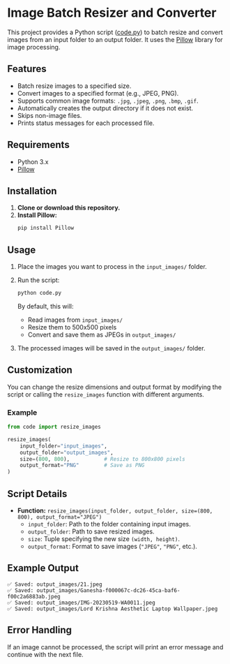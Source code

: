 # Image Batch Resizer and Converter

This project provides a Python script ([code.py](code.py)) to batch resize and convert images from an input folder to an output folder. It uses the [Pillow](https://python-pillow.org/) library for image processing.

## Features

- Batch resize images to a specified size.
- Convert images to a specified format (e.g., JPEG, PNG).
- Supports common image formats: `.jpg`, `.jpeg`, `.png`, `.bmp`, `.gif`.
- Automatically creates the output directory if it does not exist.
- Skips non-image files.
- Prints status messages for each processed file.

## Requirements

- Python 3.x
- [Pillow](https://pypi.org/project/Pillow/)

## Installation

1. **Clone or download this repository.**
2. **Install Pillow:**
   ```sh
   pip install Pillow
   ```

## Usage

1. Place the images you want to process in the `input_images/` folder.
2. Run the script:

   ```sh
   python code.py
   ```

   By default, this will:
   - Read images from `input_images/`
   - Resize them to 500x500 pixels
   - Convert and save them as JPEGs in `output_images/`

3. The processed images will be saved in the `output_images/` folder.

## Customization

You can change the resize dimensions and output format by modifying the script or calling the `resize_images` function with different arguments.

### Example

```python
from code import resize_images

resize_images(
    input_folder="input_images",
    output_folder="output_images",
    size=(800, 800),           # Resize to 800x800 pixels
    output_format="PNG"        # Save as PNG
)
```

## Script Details

- **Function:** `resize_images(input_folder, output_folder, size=(800, 800), output_format="JPEG")`
  - `input_folder`: Path to the folder containing input images.
  - `output_folder`: Path to save resized images.
  - `size`: Tuple specifying the new size `(width, height)`.
  - `output_format`: Format to save images (`"JPEG"`, `"PNG"`, etc.).

## Example Output

```
✅ Saved: output_images/21.jpeg
✅ Saved: output_images/Ganesha-f000067c-dc26-45ca-baf6-f00c2a6883ab.jpeg
✅ Saved: output_images/IMG-20230519-WA0011.jpeg
✅ Saved: output_images/Lord Krishna Aesthetic Laptop Wallpaper.jpeg
```

## Error Handling

If an image cannot be processed, the script will print an error message and continue with the next file.


